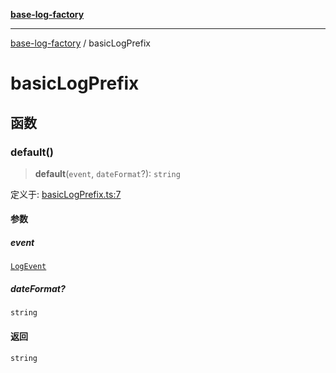 [**base-log-factory**](index.md)

***

[base-log-factory](index.md) / basicLogPrefix

# basicLogPrefix

## 函数

### default()

> **default**(`event`, `dateFormat`?): `string`

定义于: [basicLogPrefix.ts:7](https://github.com/fengxinming/log-base/blob/c30fa7fc98ee6693b6730b597d133b63d7a6f155/packages/base-log-factory/src/basicLogPrefix.ts#L7)

#### 参数

##### event

[`LogEvent`](typings.md#logevent)

##### dateFormat?

`string`

#### 返回

`string`
